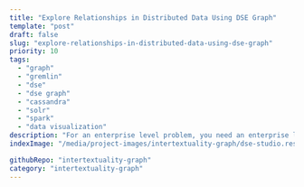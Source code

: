 ```yaml
---
title: "Explore Relationships in Distributed Data Using DSE Graph"
template: "post"
draft: false
slug: "explore-relationships-in-distributed-data-using-dse-graph"
priority: 10
tags:
  - "graph"
  - "gremlin"
  - "dse"
  - "dse graph"
  - "cassandra"
  - "solr"
  - "spark"
  - "data visualization"
description: "For an enterprise level problem, you need an enterprise level solution. Datastax Enterprise (DSE) Graph allows you to traverse the data stored in your Cassandra DB, search it using Solr, visualize in DSE Studio and run analytics over Spark - all integrated within a single platform." 
indexImage: "/media/project-images/intertextuality-graph/dse-studio.results.alludes_to.first-1000-results.diagram-only.png"

githubRepo: "intertextuality-graph"
category: "intertextuality-graph"
---
```

